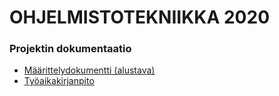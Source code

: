 # OHJELMISTOTEKNIIKKA 2020

### Projektin dokumentaatio

- [Määrittelydokumentti (alustava)](https://github.com/ellikiiski/Ohjelmistotekniikka-2020/blob/main/dokumentaatio/maarittelydokumentti.md)
- [Työaikakirjanpito](https://github.com/ellikiiski/Ohjelmistotekniikka-2020/blob/main/dokumentaatio/tyoaikakirjanpito.md)

